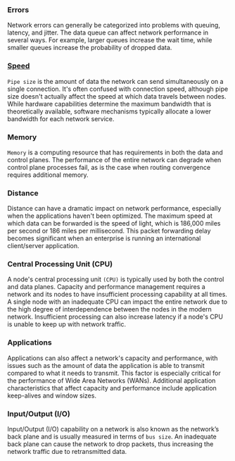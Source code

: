 ### Errors
Network errors can generally be categorized into problems with queuing, latency, and jitter. The data queue can affect network performance in several ways. For example, larger queues increase the wait time, while smaller queues increase the probability of dropped data.

### [Speed](speed.md)
`Pipe size` is the amount of data the network can send simultaneously on a single connection. It's often confused with connection speed, although pipe size doesn't actually affect the speed at which data travels between nodes. While hardware capabilities determine the maximum bandwidth that is theoretically available, software mechanisms typically allocate a lower bandwidth for each network service.

### Memory
`Memory` is a computing resource that has requirements in both the data and control planes. The performance of the entire network can degrade when control plane processes fail, as is the case when routing convergence requires additional memory.

### Distance
Distance can have a dramatic impact on network performance, especially when the applications haven't been optimized. The maximum speed at which data can be forwarded is the speed of light, which is 186,000 miles per second or 186 miles per millisecond. This packet forwarding delay becomes significant when an enterprise is running an international client/server application.


### Central Processing Unit (CPU)
A node's central processing unit `(CPU)` is typically used by both the control and data planes. Capacity and performance management requires a network and its nodes to have insufficient processing capability at all times. A single node with an inadequate CPU can impact the entire network due to the high degree of interdependence between the nodes in the modern network. Insufficient processing can also increase latency if a node's CPU is unable to keep up with network traffic.


### Applications
Applications can also affect a network's capacity and performance, with issues such as the amount of data the application is able to transmit compared to what it needs to transmit. This factor is especially critical for the performance of Wide Area Networks (WANs). Additional application characteristics that affect capacity and performance include application keep-alives and window sizes.

### Input/Output (I/O)
Input/Output (I/O) capability on a network is also known as the network’s back plane and is usually measured in terms of `bus size`. An inadequate back plane can cause the network to drop packets, thus increasing the network traffic due to retransmitted data.
